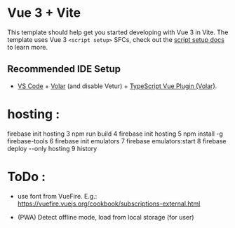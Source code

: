 # Vue 3 + Vite

This template should help get you started developing with Vue 3 in Vite. The template uses Vue 3 `<script setup>` SFCs, check out the [script setup docs](https://v3.vuejs.org/api/sfc-script-setup.html#sfc-script-setup) to learn more.

## Recommended IDE Setup

- [VS Code](https://code.visualstudio.com/) + [Volar](https://marketplace.visualstudio.com/items?itemName=Vue.volar) (and disable Vetur) + [TypeScript Vue Plugin (Volar)](https://marketplace.visualstudio.com/items?itemName=Vue.vscode-typescript-vue-plugin).

# hosting :

firebase init hosting
3 npm run build
4 firebase init hosting
5 npm install -g firebase-tools
6 firebase init emulators
7 firebase emulators:start
8 firebase deploy --only hosting
9 history

# ToDo :

- use font from VueFire. E.g.: https://vuefire.vuejs.org/cookbook/subscriptions-external.html

- (PWA) Detect offline mode, load from local storage (for user)
